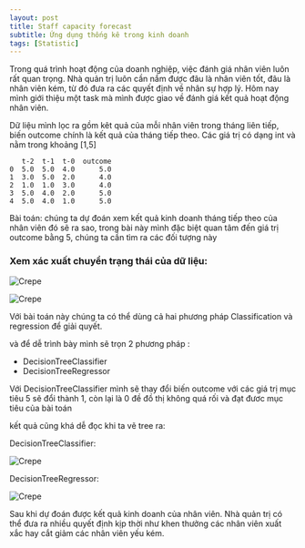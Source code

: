 ```yaml
---
layout: post
title: Staff capacity forecast
subtitle: Ứng dụng thống kê trong kinh doanh
tags: [Statistic]
---
```



Trong quá trình hoạt động của doanh nghiệp, việc đánh giá nhân viên luôn rất quan trọng. Nhà quản trị luôn cần nắm được đâu là nhân viên tốt, đâu là nhân viên kém, từ đó đưa ra các quyết định về nhân sự hợp lý. Hôm nay mình giới thiệu một task mà mình được giao về đánh giá kết quả hoạt động nhân viên. 


Dữ liệu mình lọc ra gồm kêt quả của mỗi nhân viên trong tháng liên tiếp, biến outcome chính là kết quả của tháng tiếp theo. Các giá trị có dạng int và nằm trong khoảng [1,5] 


       t-2  t-1  t-0  outcome
    0  5.0  5.0  4.0      5.0
    1  3.0  5.0  2.0      4.0
    2  1.0  1.0  3.0      4.0
    3  5.0  4.0  2.0      5.0
    4  5.0  4.0  1.0      5.0


Bài toán: chúng ta dự đoán xem kết quả kinh doanh tháng tiếp theo của nhân viên đó sẽ ra sao, trong bài này mình đặc biệt quan tâm đến giá trị outcome bằng 5, chúng ta cần tìm ra các đối tượng này






### Xem xác xuất chuyển trạng thái của dữ liệu:


![Crepe](https://raw.githubusercontent.com/minmax49/minmax49.github.io/master/img/statistic_chap2_0.png)




![Crepe](https://raw.githubusercontent.com/minmax49/minmax49.github.io/master/img/statistic_chap2_1.png)



Với bài toán này chúng ta có thể dùng cả hai phương pháp Classification và regression để giải quyết. 

và để dễ trình bày mình sẽ trọn 2 phương pháp :
 - DecisionTreeClassifier
 - DecisionTreeRegressor

Với DecisionTreeClassifier mình sẽ thay đổi biến outcome với các giá trị mục tiêu 5 sẽ đổi thành 1, còn lại là 0 đề đồ thị không quá rối và đạt đươc mục tiêu của bài toán

kết quả cũng khá dễ đọc khi ta vẽ tree ra:

DecisionTreeClassifier:

![Crepe](https://raw.githubusercontent.com/minmax49/minmax49.github.io/master/img/statistic_chap2_2..png)

DecisionTreeRegressor:

![Crepe](https://raw.githubusercontent.com/minmax49/minmax49.github.io/master/img/statistic_chap2_3.png)




Sau khi dự đoán được kết quả kinh doanh của nhân viên. Nhà quản trị có thể đưa ra nhiều quyết định kịp thời như khen thưởng các nhân viên xuất xắc hay cắt giảm các nhân viên yếu kém. 



